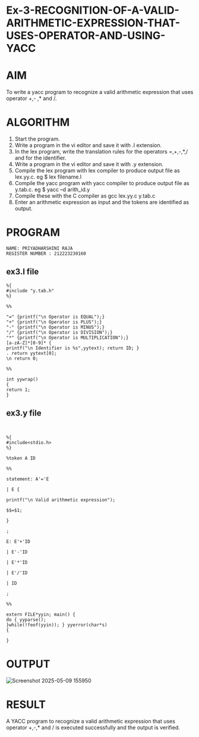 # Ex-3-RECOGNITION-OF-A-VALID-ARITHMETIC-EXPRESSION-THAT-USES-OPERATOR-AND-USING-YACC

# AIM
To write a yacc program to recognize a valid arithmetic expression that uses operator +,- ,* and /.
# ALGORITHM
1.	Start the program.
2.	Write a program in the vi editor and save it with .l extension.
3.	In the lex program, write the translation rules for the operators =,+,-,*,/ and for the identifier.
4.	Write a program in the vi editor and save it with .y extension.
5.	Compile the lex program with lex compiler to produce output file as lex.yy.c. eg $ lex filename.l
6.	Compile the yacc program with yacc compiler to produce output file as y.tab.c. eg $ yacc –d arith_id.y
7.	Compile these with the C compiler as gcc lex.yy.c y.tab.c
8.	Enter an arithmetic expression as input and the tokens are identified as output.
# PROGRAM
```
NAME: PRIYADHARSHINI RAJA
REGISTER NUMBER : 212223230160
```
## ex3.l file
```
%{
#include "y.tab.h"
%}

%%

"=" {printf("\n Operator is EQUAL");} 
"+" {printf("\n Operator is PLUS");}
"-" {printf("\n Operator is MINUS");} 
"/" {printf("\n Operator is DIVISION");}
"*" {printf("\n Operator is MULTIPLICATION");} 
[a-zA-Z]*[0-9]* {
printf("\n Identifier is %s",yytext); return ID; }
. return yytext[0];
\n return 0;

%%

int yywrap()
{
return 1;
}

```

## ex3.y file
```


%{
#include<stdio.h>
%}

%token A ID

%%

statement: A'='E

| E {

printf("\n Valid arithmetic expression");

$$=$1;

}

;

E: E'+'ID

| E'-'ID

| E'*'ID

| E'/'ID

| ID

;

%%

extern FILE*yyin; main() {
do { yyparse();
}while(!feof(yyin)); } yyerror(char*s)
{

}

```

# OUTPUT
![Screenshot 2025-05-09 155950](https://github.com/user-attachments/assets/235aebc1-a988-44ec-b923-5e0bb15a5639)


# RESULT
A YACC program to recognize a valid arithmetic expression that uses operator +,-,* and / is executed successfully and the output is verified.
